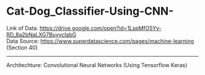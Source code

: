 # Cat-Dog_Classifier-Using-CNN-

Link of Data: https://drive.google.com/open?id=1LspMfO5Yv-RD_8a2bNaLXG7BuyvcIabG <br>
Data Source: https://www.superdatascience.com/pages/machine-learning (Section 40) <br>
<hr>
Architechture: Convolutional Neural Networks (Using Tensorflow Keras)
